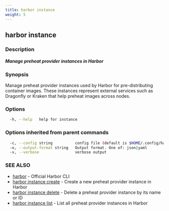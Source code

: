 ```yaml
---
title: harbor instance
weight: 5
---
```

## harbor instance

### Description

##### Manage preheat provider instances in Harbor

### Synopsis

Manage preheat provider instances used by Harbor for pre-distributing container images.
These instances represent external services such as Dragonfly or Kraken that help preheat images across nodes.

### Options

```sh
  -h, --help   help for instance
```

### Options inherited from parent commands

```sh
  -c, --config string          config file (default is $HOME/.config/harbor-cli/config.yaml)
  -o, --output-format string   Output format. One of: json|yaml
  -v, --verbose                verbose output
```

### SEE ALSO

* [harbor](harbor.md)	 - Official Harbor CLI
* [harbor instance create](harbor-instance-create.md)	 - Create a new preheat provider instance in Harbor
* [harbor instance delete](harbor-instance-delete.md)	 - Delete a preheat provider instance by its name or ID
* [harbor instance list](harbor-instance-list.md)	 - List all preheat provider instances in Harbor

